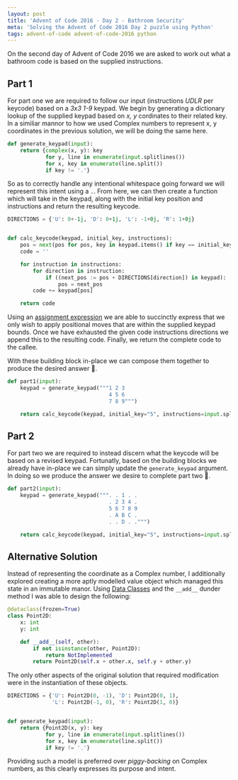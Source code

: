 ```yaml
---
layout: post
title: 'Advent of Code 2016 - Day 2 - Bathroom Security'
meta: 'Solving the Advent of Code 2016 Day 2 puzzle using Python'
tags: advent-of-code advent-of-code-2016 python
---
```


On the second day of Advent of Code 2016 we are asked to work out what a bathroom code is based on the supplied instructions.

<!--more-->

## Part 1

For part one we are required to follow our input (instructions _UDLR_ per keycode) based on a _3x3 1-9_ keypad.
We begin by generating a dictionary lookup of the supplied keypad based on _x, y_ cordinates to their related key.
In a similiar mannor to how we used Complex numbers to represent x, y coordinates in the previous solution, we will be doing the same here.

```python
def generate_keypad(input):
    return {complex(x, y): key
            for y, line in enumerate(input.splitlines())
            for x, key in enumerate(line.split())
            if key != '.'}
```

So as to correctly handle any intentional whitespace going forward we will represent this intent using a `.`.
From here, we can then create a function which will take in the keypad, along with the initial key position and instructions and return the resulting keycode.

```python
DIRECTIONS = {'U': 0+-1j, 'D': 0+1j, 'L': -1+0j, 'R': 1+0j}


def calc_keycode(keypad, initial_key, instructions):
    pos = next(pos for pos, key in keypad.items() if key == initial_key)
    code = ''

    for instruction in instructions:
        for direction in instruction:
            if ((next_pos := pos + DIRECTIONS[direction]) in keypad):
                pos = next_pos
        code += keypad[pos]

    return code
```

Using an [assignment expression](https://www.python.org/dev/peps/pep-0572/) we are able to succinctly express that we only wish to apply positional moves that are within the supplied keypad bounds.
Once we have exhausted the given code instructions directions we append this to the resulting code.
Finally, we return the complete code to the callee.

With these building block in-place we can compose them together to produce the desired answer 🌟.

```python
def part1(input):
    keypad = generate_keypad("""1 2 3
                                4 5 6
                                7 8 9""")

    return calc_keycode(keypad, initial_key="5", instructions=input.splitlines())
```

## Part 2

For part two we are required to instead discern what the keycode will be based on a revised keypad.
Fortunatly, based on the building blocks we already have in-place we can simply update the `generate_keypad` argument.
In doing so we produce the answer we desire to complete part two 🌟.

```python
def part2(input):
    keypad = generate_keypad(""". . 1 . .
                                . 2 3 4 .
                                5 6 7 8 9
                                . A B C .
                                . . D . .""")

    return calc_keycode(keypad, initial_key="5", instructions=input.splitlines())
```

## Alternative Solution

Instead of representing the coordinate as a Complex number, I additionally explored creating a more aptly modelled value object which managed this state in an immutable manor.
Using [Data Classes](https://docs.python.org/3/library/dataclasses.html) and the `__add__` dunder method I was able to design the following:

```python
@dataclass(frozen=True)
class Point2D:
    x: int
    y: int

    def __add__(self, other):
        if not isinstance(other, Point2D):
            return NotImplemented
        return Point2D(self.x + other.x, self.y + other.y)
```

The only other aspects of the original solution that required modification were in the instantiation of these objects.

```python
DIRECTIONS = {'U': Point2D(0, -1), 'D': Point2D(0, 1),
              'L': Point2D(-1, 0), 'R': Point2D(1, 0)}


def generate_keypad(input):
    return {Point2D(x, y): key
            for y, line in enumerate(input.splitlines())
            for x, key in enumerate(line.split())
            if key != '.'}
```

Providing such a model is preferred over _piggy-backing_ on Complex numbers, as this clearly expresses its purpose and intent.
